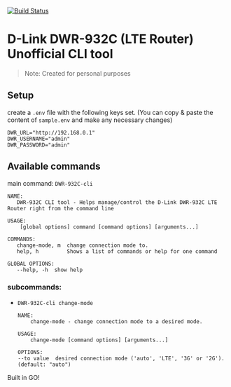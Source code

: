 
[![Build Status](https://travis-ci.com/TibebeJS/DWR-932C-cli.svg?token=vYrjxmi3DjwQPM27LRsW&branch=master)](https://travis-ci.com/TibebeJS/DWR-932C-cli)
# D-Link DWR-932C (LTE Router) Unofficial CLI tool

>Note: Created for personal purposes

## Setup
create a `.env` file with the following keys set. (You can copy & paste the content of `sample.env` and make any necessary changes)
```
DWR_URL="http://192.168.0.1"
DWR_USERNAME="admin"
DWR_PASSWORD="admin"
```

## Available commands
main command: `DWR-932C-cli`

```
NAME:
   DWR-932C CLI tool - Helps manage/control the D-Link DWR-932C LTE Router right from the command line

USAGE:
    [global options] command [command options] [arguments...]

COMMANDS:
   change-mode, m  change connection mode to.
   help, h         Shows a list of commands or help for one command

GLOBAL OPTIONS:
   --help, -h  show help

```
### subcommands:
 - `DWR-932C-cli change-mode`

    ```
    NAME:
        change-mode - change connection mode to a desired mode.

    USAGE:
        change-mode [command options] [arguments...]

    OPTIONS:
    --to value  desired connection mode ('auto', 'LTE', '3G' or '2G'). (default: "auto")
    ```

Built in GO!